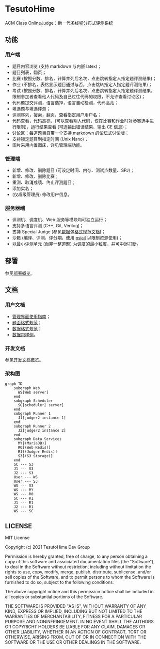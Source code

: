 # TesutoHime

ACM Class OnlineJudge：新一代多线程分布式评测系统

## 功能

### 用户端

- 题目内容浏览 (支持 markdown 与内嵌 latex)；
- 题目列表，翻页；
- 比赛 (按照分数、排名，计算并列后名次，点击跳转指定人指定题评测结果)；
- 作业 (不排名，表格显示题目通过与否，点击跳转指定人指定题评测结果)；
- 考试 (按照分数、排名，计算并列后名次，点击跳转指定人指定题评测结果，限制参加者查看他人代码及自己过往代码的权限，不允许查看讨论区)；
- 代码题提交评测，语言选择，语言自动检测，代码高亮；
- 填选题与填选评测；
- 评测序列，搜索，翻页，查看指定用户用户名；
- 代码查看，代码高亮，(可以查看别人代码，仅在比赛和作业时对参赛选手进行限制)，运行结果查看 (可选输出错误结果、输出 CE 信息)；
- 讨论区：每道题目自带一个支持 markdown 的论坛式讨论版；
- 支持锁定题目到指定时间 (Unix Nano)；
- 图片采用内置图床，详见管理端功能。

### 管理端

- 新增、修改、删除题目 (可设定时间、内存、测试点数量、SPJ)；
- 新增、修改、删除比赛；
- 重测、取消成绩、终止评测题目；
- 添加实名；
- (仅超级管理员) 修改用户信息。
### 服务器端

- 评测机、调度机、Web 服务等模块均可独立运行；
- 支持多语言评测 (C++, Git, Verilog)；
- 支持 Special Judge (参见[数据包格式规范文档](Documents/user/data_doc.md#spj))；
- 沙箱 (编译、评测、评分期，使用 [nsjail](https://github.com/google/nsjail) 以限制资源使用)；
- 以最小评测单元 (而非一整道题) 为调度的最小粒度，并可中途打断。

## 部署

参见[部署概览](Documents/deployment/overview.md)。

## 文档

### 用户文档

- [管理界面使用指南](Documents/user/admin_doc.md)；
- [题面格式规范](Documents/user/problem_format_doc.md)；
- [数据格式规范](Documents/user/data_doc.md)；
- [数据包样例](Documents/user/package_sample.md)。


### 开发文档

参见[开发文档概览](Documents/dev/overview.md)。

### 架构图

```mermaid
graph TD
    subgraph Web
      WS[Web server]
    end
    subgraph Scheduler
      SC[scheduler2 server]
    end
    subgraph Runner 1
      J1[judger2 instance 1]
    end
    subgraph Runner 2
      J2[judger2 instance 2]
    end
    subgraph Data Services
      MY[(MariaDB)]
      R0[(Web Redis)]
      R1[(Judger Redis)]
      S3[(S3 Storage)]
    end
    SC --- S3
    J1 --- S3
    J2 --- S3
    User --- WS
    User --- S3
    WS --- S3
    WS --- MY
    WS --- R0
    SC --- R1
    J1 --- R1
    J2 --- R1
    WS --- SC
```

## LICENSE

MIT License

Copyright (c) 2021 TesutoHime Dev Group

Permission is hereby granted, free of charge, to any person obtaining a copy
of this software and associated documentation files (the "Software"), to deal
in the Software without restriction, including without limitation the rights
to use, copy, modify, merge, publish, distribute, sublicense, and/or sell
copies of the Software, and to permit persons to whom the Software is
furnished to do so, subject to the following conditions:

The above copyright notice and this permission notice shall be included in all
copies or substantial portions of the Software.

THE SOFTWARE IS PROVIDED "AS IS", WITHOUT WARRANTY OF ANY KIND, EXPRESS OR
IMPLIED, INCLUDING BUT NOT LIMITED TO THE WARRANTIES OF MERCHANTABILITY,
FITNESS FOR A PARTICULAR PURPOSE AND NONINFRINGEMENT. IN NO EVENT SHALL THE
AUTHORS OR COPYRIGHT HOLDERS BE LIABLE FOR ANY CLAIM, DAMAGES OR OTHER
LIABILITY, WHETHER IN AN ACTION OF CONTRACT, TORT OR OTHERWISE, ARISING FROM,
OUT OF OR IN CONNECTION WITH THE SOFTWARE OR THE USE OR OTHER DEALINGS IN THE
SOFTWARE.
